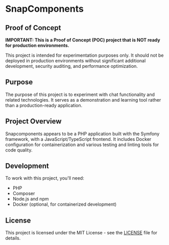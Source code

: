 # SnapComponents

## Proof of Concept

**IMPORTANT: This is a Proof of Concept (POC) project that is NOT ready for production environments.**

This project is intended for experimentation purposes only. It should not be deployed in production environments without significant additional development, security auditing, and performance optimization.

## Purpose

The purpose of this project is to experiment with chat functionality and related technologies. It serves as a demonstration and learning tool rather than a production-ready application.

## Project Overview

Snapcomponents appears to be a PHP application built with the Symfony framework, with a JavaScript/TypeScript frontend. It includes Docker configuration for containerization and various testing and linting tools for code quality.

## Development

To work with this project, you'll need:
- PHP
- Composer
- Node.js and npm
- Docker (optional, for containerized development)

## License

This project is licensed under the MIT License - see the [LICENSE](LICENSE) file for details.
